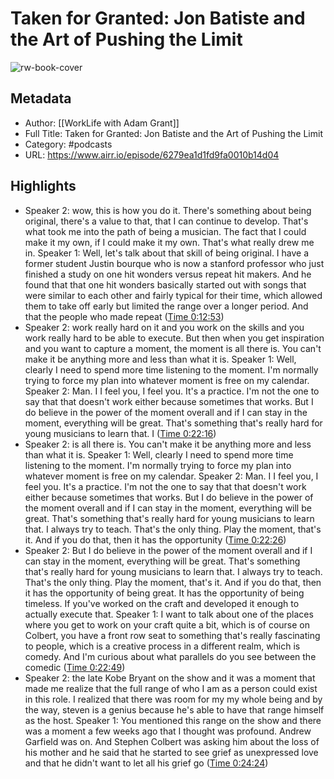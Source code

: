 # Taken for Granted: Jon Batiste and the Art of Pushing the Limit

![rw-book-cover](https://f.prxu.org/131/images/54c91b01-be7b-4ba8-b0c8-0fb8fd0516e6/TED_WLS2_Logo_3000x3000.png)

## Metadata
- Author: [[WorkLife with Adam Grant]]
- Full Title: Taken for Granted: Jon Batiste and the Art of Pushing the Limit
- Category: #podcasts
- URL: https://www.airr.io/episode/6279ea1d1fd9fa0010b14d04

## Highlights
- Speaker 2: wow, this is how you do it. There's something about being original, there's a value to that, that I can continue to develop. That's what took me into the path of being a musician. The fact that I could make it my own, if I could make it my own. That's what really drew me in. 
  Speaker 1: Well, let's talk about that skill of being original. I have a former student Justin bourque who is now a stanford professor who just finished a study on one hit wonders versus repeat hit makers. And he found that that one hit wonders basically started out with songs that were similar to each other and fairly typical for their time, which allowed them to take off early but limited the range over a longer period. And that the people who made repeat ([Time 0:12:53](https://www.airr.io/quote/6283f4a73782e70d242922c6))
- Speaker 2: work really hard on it and you work on the skills and you work really hard to be able to execute. But then when you get inspiration and you want to capture a moment, the moment is all there is. You can't make it be anything more and less than what it is. 
  Speaker 1: Well, clearly I need to spend more time listening to the moment. I'm normally trying to force my plan into whatever moment is free on my calendar. 
  Speaker 2: Man. I I feel you, I feel you. It's a practice. I'm not the one to say that that doesn't work either because sometimes that works. But I do believe in the power of the moment overall and if I can stay in the moment, everything will be great. That's something that's really hard for young musicians to learn that. I ([Time 0:22:16](https://www.airr.io/quote/6283f57f3782e70d2429bf71))
- Speaker 2: is all there is. You can't make it be anything more and less than what it is. 
  Speaker 1: Well, clearly I need to spend more time listening to the moment. I'm normally trying to force my plan into whatever moment is free on my calendar. 
  Speaker 2: Man. I I feel you, I feel you. It's a practice. I'm not the one to say that that doesn't work either because sometimes that works. But I do believe in the power of the moment overall and if I can stay in the moment, everything will be great. That's something that's really hard for young musicians to learn that. I always try to teach. That's the only thing. Play the moment, that's it. And if you do that, then it has the opportunity ([Time 0:22:26](https://www.airr.io/quote/6283f5833782e70d2429c160))
- Speaker 2: But I do believe in the power of the moment overall and if I can stay in the moment, everything will be great. That's something that's really hard for young musicians to learn that. I always try to teach. That's the only thing. Play the moment, that's it. And if you do that, then it has the opportunity of being great. It has the opportunity of being timeless. If you've worked on the craft and developed it enough to actually execute that. 
  Speaker 1: I want to talk about one of the places where you get to work on your craft quite a bit, which is of course on Colbert, you have a front row seat to something that's really fascinating to people, which is a creative process in a different realm, which is comedy. And I'm curious about what parallels do you see between the comedic ([Time 0:22:49](https://www.airr.io/quote/6283f58c3782e70d2429c6ac))
- Speaker 2: the late Kobe Bryant on the show and it was a moment that made me realize that the full range of who I am as a person could exist in this role. I realized that there was room for my my whole being and by the way, steven is a genius because he's able to have that range himself as the host. 
  Speaker 1: You mentioned this range on the show and there was a moment a few weeks ago that I thought was profound. Andrew Garfield was on. And Stephen Colbert was asking him about the loss of his mother and he said that he started to see grief as unexpressed love and that he didn't want to let all his grief go ([Time 0:24:24](https://www.airr.io/quote/6283f5b03782e70d2429e3b1))

